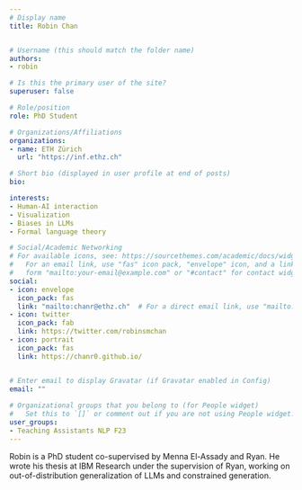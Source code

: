 ```yaml
---
# Display name
title: Robin Chan


# Username (this should match the folder name)
authors:
- robin

# Is this the primary user of the site?
superuser: false

# Role/position
role: PhD Student

# Organizations/Affiliations
organizations:
- name: ETH Zürich
  url: "https://inf.ethz.ch"

# Short bio (displayed in user profile at end of posts)
bio: 

interests:
- Human-AI interaction
- Visualization
- Biases in LLMs
- Formal language theory

# Social/Academic Networking
# For available icons, see: https://sourcethemes.com/academic/docs/widgets/#icons
#   For an email link, use "fas" icon pack, "envelope" icon, and a link in the
#   form "mailto:your-email@example.com" or "#contact" for contact widget.
social:
- icon: envelope
  icon_pack: fas
  link: "mailto:chanr@ethz.ch"  # For a direct email link, use "mailto:test@example.org".
- icon: twitter
  icon_pack: fab
  link: https://twitter.com/robinsmchan
- icon: portrait
  icon_pack: fas
  link: https://chanr0.github.io/


# Enter email to display Gravatar (if Gravatar enabled in Config)
email: ""
  
# Organizational groups that you belong to (for People widget)
#   Set this to `[]` or comment out if you are not using People widget.  
user_groups:
- Teaching Assistants NLP F23
---
```

Robin is a PhD student co-supervised by Menna El-Assady and Ryan. He wrote his thesis at IBM Research under the supervision of Ryan, working on out-of-distribution generalization of LLMs and constrained generation.

